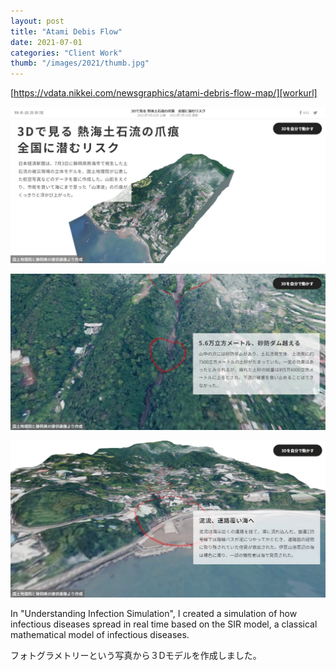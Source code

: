 ```yaml
---
layout: post
title: "Atami Debis Flow"
date: 2021-07-01
categories: "Client Work"
thumb: "/images/2021/thumb.jpg"
---
```


[https://vdata.nikkei.com/newsgraphics/atami-debris-flow-map/][workurl]

[![nikkei](/images/2021/02.jpg)][workUrl]

[![nikkei](/images/2021/03.jpg)][workUrl]

[![nikkei](/images/2021/04.jpg)][workUrl]


<div class="post-description">
<p>In "Understanding Infection Simulation", I created a simulation of how infectious diseases spread in real time based on the SIR model, a classical mathematical model of infectious diseases.</p>
</div>


<div class="post-description">  
<p>
フォトグラメトリーという写真から３Dモデルを作成しました。
</p>
</div>


[workurl]: https://vdata.nikkei.com/newsgraphics/atami-debris-flow-map/
